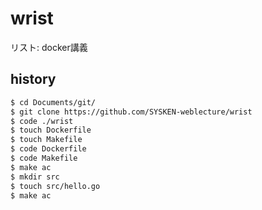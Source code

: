 # wrist
リスト: docker講義

## history
```sh
$ cd Documents/git/
$ git clone https://github.com/SYSKEN-weblecture/wrist
$ code ./wrist
$ touch Dockerfile
$ touch Makefile
$ code Dockerfile
$ code Makefile
$ make ac
$ mkdir src
$ touch src/hello.go
$ make ac
